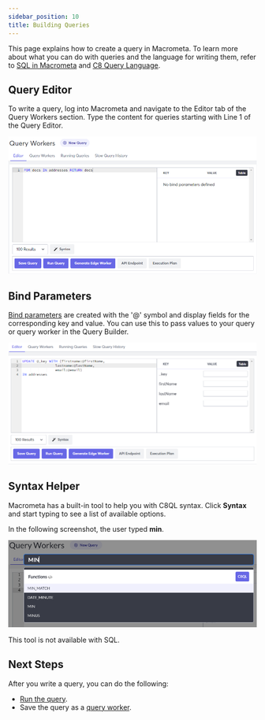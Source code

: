 ```yaml
---
sidebar_position: 10
title: Building Queries
---
```


This page explains how to create a query in Macrometa. To learn more about what you can do with queries and the language for writing them, refer to [SQL in Macrometa](sql/index.md) and [C8 Query Language](c8ql/../index.md).

## Query Editor

To write a query, log into Macrometa and navigate to the Editor tab of the Query Workers section. Type the content for queries starting with Line 1 of the Query Editor.

![Query Editor](/img/queries/query-builder.png)

## Bind Parameters

[Bind parameters](bind-parameters) are created with the '@' symbol and display fields for the corresponding key and value. You can use this to pass values to your query or query worker in the Query Builder.

![Bind parameters](/img/queries/bind-parameters.png)

## Syntax Helper

Macrometa has a built-in tool to help you with C8QL syntax. Click **Syntax** and start typing to see a list of available options.

In the following screenshot, the user typed **min**.

![Syntax helper](/img/queries/syntax-helper.png)

This tool is not available with SQL.

## Next Steps

After you write a query, you can do the following:

- [Run the query](running-queries).
- Save the query as a [query worker](query-workers).
